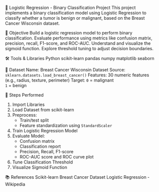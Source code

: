 🧠 Logistic Regression - Binary Classification Project
This project implements a binary classification model using Logistic Regression to classify whether a tumor is benign or malignant, based on the Breast Cancer Wisconsin dataset.

📌 Objective
Build a logistic regression model to perform binary classification.
Evaluate performance using metrics like confusion matrix, precision, recall, F1-score, and ROC-AUC.
Understand and visualize the sigmoid function.
Explore threshold tuning to adjust decision boundaries.

🛠️ Tools & Libraries
Python
scikit-learn
pandas
numpy
matplotlib
seaborn

📂 Dataset
Name: Breast Cancer Wisconsin Dataset
Source: `sklearn.datasets.load_breast_cancer()`
Features: 30 numeric features (e.g., radius, texture, perimeter)
Target: 
`0` = malignant  
`1` = benign
    
🚀 Steps Performed
1. Import Libraries  
2. Load Dataset from scikit-learn
3. Preprocess:
   - Train/test split
   - Feature standardization using `StandardScaler`
4. Train Logistic Regression Model
5. Evaluate Model:
   - Confusion matrix
   - Classification report
   - Precision, Recall, F1-score
   - ROC-AUC score and ROC curve plot
6. Tune Classification Threshold
7. Visualize Sigmoid Function

📚 References
Scikit-learn Breast Cancer Dataset
Logistic Regression - Wikipedia
